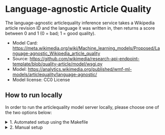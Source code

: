 # Language-agnostic Article Quality

The language-agnostic articlequality inference service takes a Wikipedia article revision ID and the language it was written in, then returns a score between 0 and 1 (0 = bad; 1 = good quality).

* Model Card: https://meta.wikimedia.org/wiki/Machine_learning_models/Proposed/Language-agnostic_Wikipedia_article_quality
* Source: https://github.com/wikimedia/research-api-endpoint-template/blob/quality-article/model/wsgi.py
* Model: https://analytics.wikimedia.org/published/wmf-ml-models/articlequality/language-agnostic/
* Model license: CC0 License


## How to run locally
In order to run the articlequality model server locally, please choose one of the two options below:

<details>
<summary>1. Automated setup using the Makefile</summary>

### 1.1. Build
In the first terminal run:
```console
make articlequality
```
This build process will set up: a Python venv, install dependencies, download the model(s), and run the server.

### 1.2. Query
On the second terminal query the isvc using:
```console
curl -s localhost:8080/v1/models/articlequality:predict -X POST -d '{"rev_id": 12345, "lang": "en"}' -i -H "Content-type: application/json"
curl -s localhost:8080/v1/models/articlequality_v2:predict -X POST -d '{"instances": [{"rev_id": 12345, "lang": "en"}, {"rev_id": 1285650302, "lang": "en"}]}' -i -H "Content-type: application/json"
```

### 1.3. Remove
If you would like to remove the setup run:
```console
MODEL_TYPE=articlequality make clean
```
</details>
<details>
<summary>2. Manual setup</summary>

### 2.1 Build Python venv and install dependencies
First add the top level directory of the repo to the PYTHONPATH:
```console
export PYTHONPATH=$PYTHONPATH:.
```

Create a virtual environment and install the dependencies using:
```console
python3 -m venv .venv
source .venv/bin/activate
git clone --branch numpy-200 https://github.com/wikimedia/kserve.git src/models/articlequality/kserve_repository
pip install -r src/models/articlequality/requirements_local_run.txt
pip install -r python/requirements.txt
```

### 2.2. Download the model
Download the `model.pkl` from the link below and place it in the same directory named PATH_TO_MODEL_DIR.
https://analytics.wikimedia.org/published/wmf-ml-models/articlequality/language-agnostic/

### 2.3. Run the server
We can run the server locally with:
```console
MODEL_PATH=PATH_TO_MODEL_DIR MAX_FEATURE_VALS=PATH_TO_MAX_FEATURE_VALS MODEL_NAME=articlequality python3 src/models/articlequality/model_server/model.py
```
PATH_TO_MAX_FEATURE_VALS is the absolute path to `data/feature_values.tsv`.

On a separate terminal we can make a request to the server with:
```console
curl -s localhost:8080/v1/models/articlequality:predict -X POST -d '{"rev_id": 12345, "lang": "en"}' -i -H "Content-type: application/json"
curl -s localhost:8080/v1/models/articlequality_v2:predict -X POST -d '{"instances": [{"rev_id": 12345, "lang": "en"}, {"rev_id": 1285650302, "lang": "en"}]}' -i -H "Content-type: application/json"
```
</details>
